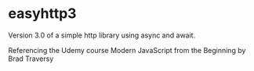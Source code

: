 # easyhttp3

Version 3.0 of a simple http library using async and await.

Referencing the Udemy course Modern JavaScript from the Beginning by Brad Traversy